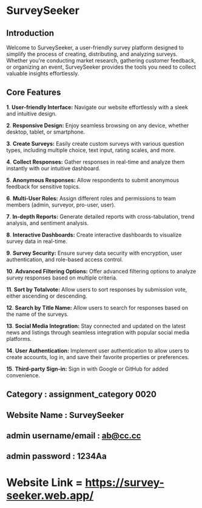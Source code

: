 #  SurveySeeker

## Introduction

Welcome to SurveySeeker, a user-friendly survey platform designed to simplify the process of creating, distributing, and analyzing surveys. Whether you're conducting market research, gathering customer feedback, or organizing an event, SurveySeeker provides the tools you need to collect valuable insights effortlessly.

## Core Features

**1**. **User-friendly Interface:**  Navigate our website effortlessly with a sleek and intuitive design.

**2**. **Responsive Design:** Enjoy seamless browsing on any device, whether desktop, tablet, or smartphone.

**3**. **Create Surveys:** Easily create custom surveys with various question types, including multiple choice, text input, rating scales, and more.

**4**. **Collect Responses:** Gather responses in real-time and analyze them instantly with our intuitive dashboard.

**5**. **Anonymous Responses:**  Allow respondents to submit anonymous feedback for sensitive topics.


**6**. **Multi-User Roles:** Assign different roles and permissions to team members (admin, surveyor, pro-user, user).


**7**. **In-depth Reports:** Generate detailed reports with cross-tabulation, trend analysis, and sentiment analysis.


**8**. **Interactive Dashboards:** Create interactive dashboards to visualize survey data in real-time.


**9**. **Survey Security:** Ensure survey data security with encryption, user authentication, and role-based access control.


**10**. **Advanced Filtering Options:** Offer advanced filtering options to analyze survey responses based on multiple criteria.


**11**. **Sort by Totalvote:** Allow users to sort responses by submission vote, either ascending or descending.

**12**. **Search by Title Name:**  Allow users to search for responses based on the name of the surveys.


**13**. **Social Media Integration:** Stay connected and updated on the latest news and listings through seamless integration with popular social media platforms.

**14**. **User Authentication:** Implement user authentication to allow users to create accounts, log in, and save their favorite properties or preferences. 

**15**. **Third-party Sign-in:**  Sign in with Google or GitHub for added convenience.




## Category : assignment_category 0020

## Website Name : SurveySeeker

##  admin username/email : ab@cc.cc
##  admin password : 1234Aa
 


# Website Link = https://survey-seeker.web.app/